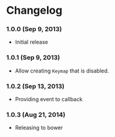 # Changelog

### 1.0.0 (Sep 9, 2013)

- Initial release

### 1.0.1 (Sep 9, 2013)

- Allow creating `Keymap` that is disabled.

### 1.0.2 (Sep 13, 2013)

- Providing event to callback

### 1.0.3 (Aug 21, 2014)

- Releasing to bower
